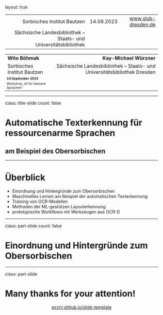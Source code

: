 layout: true
  
<div class="my-header"></div>

<div class="my-footer">
  <table>
    <tr>
      <td style="text-align:right">Sorbisches Institut Bautzen</td>
      <td>14.09.2023</td>
      <td style="text-align:right"><a href="https://www.slub-dresden.de/">www.slub-dresden.de</a></td>
    </tr>
    <tr>
      <td style="text-align:right">Sächsische Landesbibliothek – Staats- und Universitätsbibliothek</td>
      <td />
    </tr>
  </table>
</div>

<div class="my-title-footer">
  <table>
    <tr>
      <td style="text-align:left"><b>Wito Böhmak</b></td>
      <td style="text-align:right"><b>Kay-Michael Würzner</b></td>
    </tr>
    <tr>
      <td style="text-align:left">Sorbisches Institut Bautzen</td>
      <td style="text-align:right">Sächsische Landesbibliothek – Staats- und Universitätsbibliothek Dresden</td>
    </tr>
    <tr>
      <td style="font-size:8pt"><b>14.September 2023</b></td>
    </tr>
    <tr>
      <td style="font-size:8pt">Workshop „KI für kleinere Sprachen“</td>
    </tr>
  </table>
</div>

---

class: title-slide
count: false

# Automatische Texterkennung für ressourcenarme Sprachen
## am Beispiel des Obersorbischen

---

# Überblick

- Einordnung und Hintergründe zum Obersorbischen
- Maschinelles Lernen am Beispiel der automatischen Texterkennung
- Training von OCR-Modellen
- Methoden der ML-gestützen Layouterkennung
- prototypische Workflows mit Werkzeugen aus OCR-D

---

class: part-slide
count: false

# Einordnung und Hintergründe zum Obersorbischen

---

class: part-slide

# Many thanks for your attention!

<center>
<a href="https://wrznr.github.io/slide-template/">wrznr.github.io/slide-template</a>
</center>

